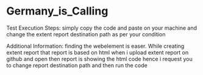 # Germany_is_Calling
Test Execution Steps:
simply copy the code and paste on your machine and change the extent report destination path as per your condition 

Additional Information:
finding the webelement is easer.
While creating extent report that report is based on html when i upload extent report on github and open then report is showing the html code hence i request you to change report destination path and then run the code 
